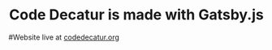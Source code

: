 <h1 align="center">
  Code Decatur is made with Gatsby.js
</h1>

#Website live at [codedecatur.org](https://codedecatur.org)
